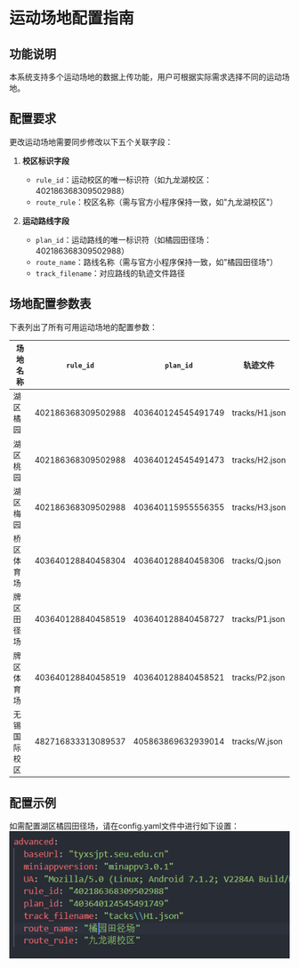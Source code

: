 # 运动场地配置指南

## 功能说明

本系统支持多个运动场地的数据上传功能，用户可根据实际需求选择不同的运动场地。

## 配置要求

更改运动场地需要同步修改以下五个关联字段：

1. **校区标识字段**
   
   - `rule_id`：运动校区的唯一标识符（如九龙湖校区：402186368309502988）
   - `route_rule`：校区名称（需与官方小程序保持一致，如"九龙湖校区"）
2. **运动路线字段**
   
   - `plan_id`：运动路线的唯一标识符（如橘园田径场：402186368309502988）
   - `route_name`：路线名称（需与官方小程序保持一致，如"橘园田径场"）
   - `track_filename`：对应路线的轨迹文件路径

## 场地配置参数表

下表列出了所有可用运动场地的配置参数：

| 场地名称       | `rule_id`          | `plan_id`          | 轨迹文件          |
|----------------|--------------------|--------------------|-------------------|
| 湖区橘园       | 402186368309502988 | 403640124545491749 | tracks/H1.json    |
| 湖区桃园       | 402186368309502988 | 403640124545491473 | tracks/H2.json    |
| 湖区梅园       | 402186368309502988 | 403640115955556355 | tracks/H3.json    |
| 桥区体育场     | 403640128840458304 | 403640128840458306 | tracks/Q.json     |
| 牌区田径场     | 403640128840458519 | 403640128840458727 | tracks/P1.json    |
| 牌区体育场     | 403640128840458519 | 403640128840458521 | tracks/P2.json    |
| 无锡国际校区   | 482716833313089537 | 405863869632939014 | tracks/W.json     |

## 配置示例

如需配置湖区橘园田径场，请在config.yaml文件中进行如下设置：
![运动场地配置示例](../files/change_sports_field.png)